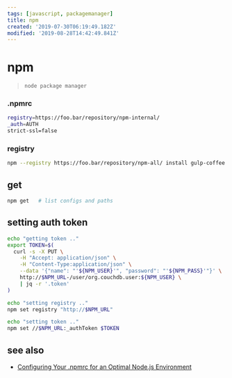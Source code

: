 ```yaml
---
tags: [javascript, packagemanager]
title: npm
created: '2019-07-30T06:19:49.182Z'
modified: '2019-08-28T14:42:49.841Z'
---
```


# npm

> `node package manager`

### .npmrc
```sh
registry=https://foo.bar/repository/npm-internal/
_auth=AUTH
strict-ssl=false
```

### registry
```sh
npm --registry https://foo.bar/repository/npm-all/ install gulp-coffee
```

## get
```sh
npm get   # list configs and paths
```

## setting auth token
```sh
echo "getting token .."
export TOKEN=$(
  curl -s -X PUT \
    -H "Accept: application/json" \
    -H "Content-Type:application/json" \
    --data '{"name": "'${NPM_USER}'", "password": "'${NPM_PASS}'"}' \
    http://$NPM_URL-/user/org.couchdb.user:${NPM_USER} \
    | jq -r '.token'
)

echo "setting registry .."
npm set registry "http://$NPM_URL"

echo "setting token .."
npm set //$NPM_URL:_authToken $TOKEN
```

## see also
- [Configuring Your .npmrc for an Optimal Node.js Environment](https://nodesource.com/blog/configuring-your-npmrc-for-an-optimal-node-js-environment)
